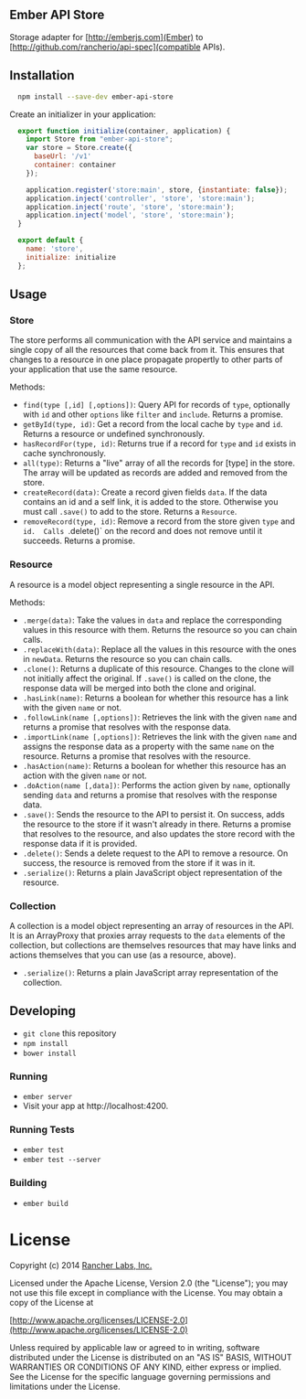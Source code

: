 Ember API Store
---------------

Storage adapter for [http://emberjs.com](Ember) to [http://github.com/rancherio/api-spec](compatible APIs).

## Installation
```bash
  npm install --save-dev ember-api-store
```

Create an initializer in your application:
```javascript
  export function initialize(container, application) {
    import Store from "ember-api-store";
    var store = Store.create({
      baseUrl: '/v1'
      container: container
    });

    application.register('store:main', store, {instantiate: false});
    application.inject('controller', 'store', 'store:main');
    application.inject('route', 'store', 'store:main');
    application.inject('model', 'store', 'store:main');
  }

  export default {
    name: 'store',
    initialize: initialize
  };
```

## Usage

### Store

The store performs all communication with the API service and maintains a single copy of all the resources that come back from it.  This ensures that changes to a resource in one place propagate propertly to other parts of your application that use the same resource.

Methods:
* `find(type [,id] [,options])`: Query API for records of `type`, optionally with `id` and other `options` like `filter` and `include`.  Returns a promise.
* `getById(type, id)`: Get a record from the local cache by `type` and `id`.  Returns a resource or undefined synchronously.
* `hasRecordFor(type, id)`: Returns true if a record for `type` and `id` exists in cache synchronously.
* `all(type)`: Returns a "live" array of all the records for [type] in the store.  The array will be updated as records are added and removed from the store.
* `createRecord(data)`: Create a record given fields `data`.  If the data contains an id and a self link, it is added to the store.  Otherwise you must call `.save()` to add to the store.  Returns a `Resource`.
* `removeRecord(type, id)`: Remove a record from the store given `type` and `id.  Calls `.delete()`  on the record and does not remove until it succeeds.  Returns a promise.

### Resource
A resource is a model object representing a single resource in the API.

Methods:
* `.merge(data)`: Take the values in `data` and replace the corresponding values in this resource with them.  Returns the resource so you can chain calls.
* `.replaceWith(data)`: Replace all the values in this resource with the ones in `newData`.  Returns the resource so you can chain calls.
* `.clone()`: Returns a duplicate of this resource.  Changes to the clone will not initially affect the original.  If `.save()` is called on the clone, the response data will be merged into both the clone and original.
* `.hasLink(name)`: Returns a boolean for whether this resource has a link with the given `name` or not.
* `.followLink(name [,options])`: Retrieves the link with the given `name` and returns a promise that resolves with the response data.
* `.importLink(name [,options])`: Retrieves the link with the given `name` and assigns the response data as a property with the same `name` on the resource.  Returns a promise that resolves with the resource.
* `.hasAction(name)`: Returns a boolean for whether this resource has an action with the given `name` or not.
* `.doAction(name [,data])`: Performs the action given by `name`, optionally sending `data` and returns a promise that resolves with the response data.
* `.save()`: Sends the resource to the API to persist it.  On success, adds the resource to the store if it wasn't already in there.  Returns a promise that resolves to the resource, and also updates the store record with the response data if it is provided.
* `.delete()`: Sends a delete request to the API to remove a resource.  On success, the resource is removed from the store if it was in it.
* `.serialize()`: Returns a plain JavaScript object representation of the resource.

### Collection
A collection is a model object representing an array of resources in the API.  It is an ArrayProxy that proxies array requests to the `data` elements of the collection, but collections are themselves resources that may have links and actions themselves that you can use (as a resource, above).

* `.serialize()`: Returns a plain JavaScript array representation of the collection.

## Developing

* `git clone` this repository
* `npm install`
* `bower install`

### Running

* `ember server`
* Visit your app at http://localhost:4200.

### Running Tests

* `ember test`
* `ember test --server`

### Building

* `ember build`

License
=======
Copyright (c) 2014 [Rancher Labs, Inc.](http://rancher.com)

Licensed under the Apache License, Version 2.0 (the "License");
you may not use this file except in compliance with the License.
You may obtain a copy of the License at

[http://www.apache.org/licenses/LICENSE-2.0](http://www.apache.org/licenses/LICENSE-2.0)

Unless required by applicable law or agreed to in writing, software
distributed under the License is distributed on an "AS IS" BASIS,
WITHOUT WARRANTIES OR CONDITIONS OF ANY KIND, either express or implied.
See the License for the specific language governing permissions and
limitations under the License.
